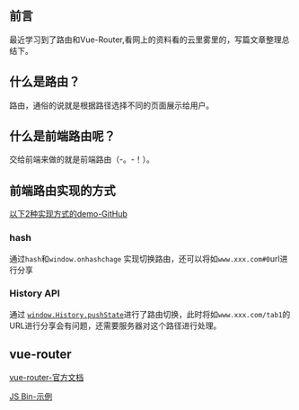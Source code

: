 ## 前言

最近学习到了路由和Vue-Router,看网上的资料看的云里雾里的，写篇文章整理总结下。

## 什么是路由？

路由，通俗的说就是根据路径选择不同的页面展示给用户。

## 什么是前端路由呢？

交给前端来做的就是前端路由（-。-！）。

## 前端路由实现的方式

[以下2种实现方式的demo-GitHub](https://github.com/clydeqin7/router-demo)

### hash

通过`hash`和`window.onhashchage` 实现切换路由，还可以将如`www.xxx.com#0`url进行分享

### History API

通过 [`window.History.pushState`](https://developer.mozilla.org/zh-CN/docs/Web/API/History/pushState)进行了路由切换，此时将如`www.xxx.com/tab1`的URL进行分享会有问题，还需要服务器对这个路径进行处理。	 

## vue-router

[vue-router-官方文档](https://router.vuejs.org/zh-cn/)

[JS Bin-示例](https://jsbin.com/xirutecemu/edit?html,js,output)

